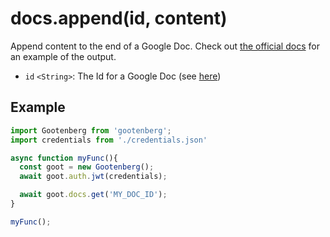 # docs.append(id, content)

Append content to the end of a Google Doc. Check out [the official docs](https://developers.google.com/docs/api/reference/rest/v1/documents/get?apix_params=%7B%22documentId%22%3A%221aQjMYGik1UaqyyM-Ruyx9QwILwBzmkYyVOqCHR6641U%22%7D) for an example of the output.

- `id` `<String>`: The Id for a Google Doc (see [here](../README.md#usage))

## Example
```javascript
import Gootenberg from 'gootenberg';
import credentials from './credentials.json'

async function myFunc(){
  const goot = new Gootenberg();
  await goot.auth.jwt(credentials);

  await goot.docs.get('MY_DOC_ID');
}

myFunc();
```
